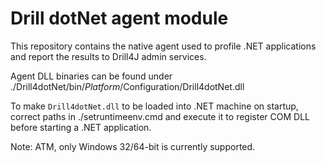 # Drill dotNet agent module

This repository contains the native agent used to profile .NET applications and report the results to Drill4J admin services.

Agent DLL binaries can be found under ./Drill4dotNet/bin/$Platform/$Configuration/Drill4dotNet.dll

To make `Drill4dotNet.dll` to be loaded into .NET machine on startup, correct paths in ./setruntimeenv.cmd and execute it to register COM DLL before starting a .NET application.

Note: ATM, only Windows 32/64-bit is currently supported.
